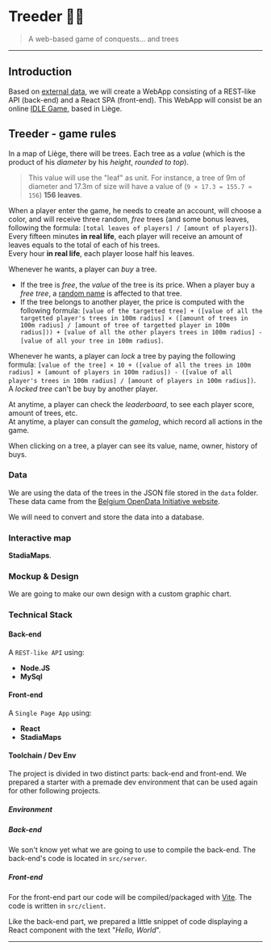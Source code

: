 # Treeder 🌳🍃

> A web-based game of conquests… and trees

* * *

## Introduction

Based on [external data](https://data.gov.be/en/node/48556), we will create a WebApp consisting of a REST-like API (back-end) and a React SPA (front-end). This WebApp will consist be an online [IDLE Game](https://en.wikipedia.org/wiki/Incremental_game), based in Liège.

## Treeder - game rules

In a map of Liège, there will be trees. Each tree as a _value_ (which is the product of his _diameter_ by his _height_, *rounded to top*). 

> This value will use the "leaf" as unit. For instance, a tree of 9m of diameter and 17.3m of size will have a value of (`9 × 17.3 = 155.7 ≈ 156`) **156 leaves**.

When a player enter the game, he needs to create an account, will choose a color, and will receive three random, *free* trees (and some bonus leaves, following the formula: `[total leaves of players] / [amount of players]`).  
Every fifteen minutes **in real life**, each player will receive an amount of leaves equals to the total of each of his trees.  
Every hour **in real life**, each player loose half his leaves.

Whenever he wants, a player can _buy_ a tree. 

- If the tree is *free*, the _value_ of the tree is its price. When a player buy a *free tree*, a [random name](https://www.npmjs.com/package/fantasy-name-generator) is affected to that tree.
- If the tree belongs to another player, the price is computed with the following formula: `[value of the targetted tree] + ([value of all the targetted player's trees in 100m radius] × ([amount of trees in 100m radius] / [amount of tree of targetted player in 100m radius])) + [value of all the other players trees in 100m radius] - [value of all your tree in 100m radius]`.

Whenever he wants, a player can *lock* a tree by paying the following formula: `[value of the tree] × 10 + ([value of all the trees in 100m radius] × [amount of players in 100m radius]) - ([value of all player's trees in 100m radius] / [amount of players in 100m radius])`. A *locked tree* can't be buy by another player.

At anytime, a player can check the *leaderboard*, to see each player score, amount of trees, etc.  
At anytime, a player can consult the *gamelog*, which record all actions in the game.

When clicking on a tree, a player can see its value, name, owner, history of buys.

### Data

We are using the data of the trees in the JSON file stored in the `data` folder. These data came from the [Belgium OpenData Initiative website](https://data.gov.be).

We will need to convert and store the data into a database.

### Interactive map

**StadiaMaps**.

### Mockup & Design

We are going to make our own design with a custom graphic chart.

### Technical Stack

#### Back-end

A `REST-like API` using:

- **Node.JS**
- **MySql**

#### Front-end

A `Single Page App` using:

- **React**
- **StadiaMaps**

#### Toolchain / Dev Env

The project is divided in two distinct parts: back-end and front-end. We prepared a starter with a premade dev environment that can be used again for other following projects. 

##### Environment

##### Back-end

We son't know yet what we are going to use to compile the back-end. The back-end's code is located in  `src/server`.
 

##### Front-end

For the front-end part our code will be compiled/packaged with [Vite](https://vitejs.dev/). The code is written in `src/client`.

Like the back-end part, we prepared a little snippet of code displaying a React component with the text "*Hello, World*".


* * *

